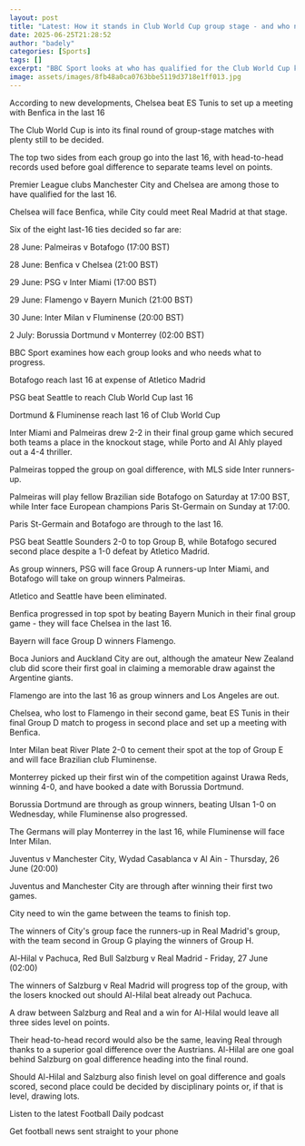 ```yaml
---
layout: post
title: "Latest: How it stands in Club World Cup group stage - and who needs what?"
date: 2025-06-25T21:28:52
author: "badely"
categories: [Sports]
tags: []
excerpt: "BBC Sport looks at who has qualified for the Club World Cup knockout stages already, and who needs what in the final group games."
image: assets/images/8fb48a0ca0763bbe5119d3718e1ff013.jpg
---
```


According to new developments, Chelsea beat ES Tunis to set up a meeting with Benfica in the last 16

The Club World Cup is into its final round of group-stage matches with plenty still to be decided.

The top two sides from each group go into the last 16, with head-to-head records used before goal difference to separate teams level on points.

Premier League clubs Manchester City and Chelsea are among those to have qualified for the last 16.

Chelsea will face Benfica, while City could meet Real Madrid at that stage.

Six of the eight last-16 ties decided so far are:

28 June: Palmeiras v Botafogo (17:00 BST)

28 June: Benfica v Chelsea (21:00 BST)

29 June: PSG v Inter Miami (17:00 BST)

29 June: Flamengo v Bayern Munich (21:00 BST)

30 June: Inter Milan v Fluminense (20:00 BST)

2 July: Borussia Dortmund v Monterrey (02:00 BST)

BBC Sport examines how each group looks and who needs what to progress.

Botafogo reach last 16 at expense of Atletico Madrid

PSG beat Seattle to reach Club World Cup last 16

Dortmund & Fluminense reach last 16 of Club World Cup

Inter Miami and Palmeiras drew 2-2 in their final group game which secured both teams a place in the knockout stage, while Porto and Al Ahly played out a 4-4 thriller.

Palmeiras topped the group on goal difference, with MLS side Inter runners-up.

Palmeiras will play fellow Brazilian side Botafogo on Saturday at 17:00 BST, while Inter face European champions Paris St-Germain on Sunday at 17:00.

Paris St-Germain and Botafogo are through to the last 16.

PSG beat Seattle Sounders 2-0 to top Group B, while Botafogo secured second place despite a 1-0 defeat by Atletico Madrid.

As group winners, PSG will face Group A runners-up Inter Miami, and Botafogo will take on group winners Palmeiras.

Atletico and Seattle have been eliminated.

Benfica progressed in top spot by beating Bayern Munich in their final group game - they will face Chelsea in the last 16.

Bayern will face Group D winners Flamengo.

Boca Juniors and Auckland City are out, although the amateur New Zealand club did score their first goal in claiming a memorable draw against the Argentine giants.

Flamengo are into the last 16 as group winners and Los Angeles are out.

Chelsea, who lost to Flamengo in their second game, beat ES Tunis in their final Group D match to progess in second place and set up a meeting with Benfica.

Inter Milan beat River Plate 2-0 to cement their spot at the top of Group E and will face Brazilian club Fluminense.

Monterrey picked up their first win of the competition against Urawa Reds, winning 4-0, and have booked a date with Borussia Dortmund.

Borussia Dortmund are through as group winners, beating Ulsan 1-0 on Wednesday, while Fluminense also progressed.

The Germans will play Monterrey in the last 16, while Fluminense will face Inter Milan.

Juventus v Manchester City, Wydad Casablanca v Al Ain - Thursday, 26 June (20:00)

Juventus and Manchester City are through after winning their first two games.

City need to win the game between the teams to finish top.

The winners of City's group face the runners-up in Real Madrid's group, with the team second in Group G playing the winners of Group H.

Al-Hilal v Pachuca, Red Bull Salzburg v Real Madrid - Friday, 27 June (02:00)

The winners of Salzburg v Real Madrid will progress top of the group, with the losers knocked out should Al-Hilal beat already out Pachuca.

A draw between Salzburg and Real and a win for Al-Hilal would leave all three sides level on points.

Their head-to-head record would also be the same, leaving Real through thanks to a superior goal difference over the Austrians. Al-Hilal are one goal behind Salzburg on goal difference heading into the final round.

Should Al-Hilal and Salzburg also finish level on goal difference and goals scored, second place could be decided by disciplinary points or, if that is level, drawing lots.

Listen to the latest Football Daily podcast

Get football news sent straight to your phone

